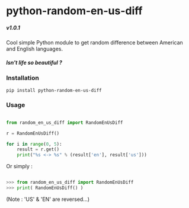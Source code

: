 # python-random-en-us-diff

##### v1.0.1

Cool simple Python module to get random difference between American and English languages.  
  
##### Isn't life so beautiful ?
  
    
### Installation

`pip install python-random-en-us-diff`


### Usage

```python

from random_en_us_diff import RandomEnUsDiff

r = RandomEnUsDiff()

for i in range(0, 5):
    result = r.get()
    print("%s <-> %s" % (result['en'], result['us']))

```

Or simply :

```python

>>> from random_en_us_diff import RandomEnUsDiff
>>> print( RandomEnUsDiff() )

```

(Note : 'US' & 'EN' are reversed...)
